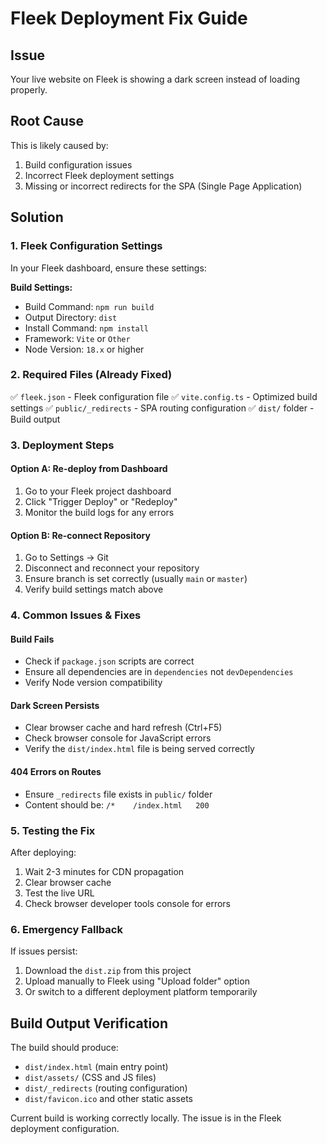 # Fleek Deployment Fix Guide

## Issue
Your live website on Fleek is showing a dark screen instead of loading properly.

## Root Cause
This is likely caused by:
1. Build configuration issues
2. Incorrect Fleek deployment settings
3. Missing or incorrect redirects for the SPA (Single Page Application)

## Solution

### 1. Fleek Configuration Settings
In your Fleek dashboard, ensure these settings:

**Build Settings:**
- Build Command: `npm run build`
- Output Directory: `dist`
- Install Command: `npm install`
- Framework: `Vite` or `Other`
- Node Version: `18.x` or higher

### 2. Required Files (Already Fixed)
✅ `fleek.json` - Fleek configuration file
✅ `vite.config.ts` - Optimized build settings
✅ `public/_redirects` - SPA routing configuration
✅ `dist/` folder - Build output

### 3. Deployment Steps

#### Option A: Re-deploy from Dashboard
1. Go to your Fleek project dashboard
2. Click "Trigger Deploy" or "Redeploy"
3. Monitor the build logs for any errors

#### Option B: Re-connect Repository
1. Go to Settings → Git
2. Disconnect and reconnect your repository
3. Ensure branch is set correctly (usually `main` or `master`)
4. Verify build settings match above

### 4. Common Issues & Fixes

#### Build Fails
- Check if `package.json` scripts are correct
- Ensure all dependencies are in `dependencies` not `devDependencies`
- Verify Node version compatibility

#### Dark Screen Persists
- Clear browser cache and hard refresh (Ctrl+F5)
- Check browser console for JavaScript errors
- Verify the `dist/index.html` file is being served correctly

#### 404 Errors on Routes
- Ensure `_redirects` file exists in `public/` folder
- Content should be: `/*    /index.html   200`

### 5. Testing the Fix
After deploying:
1. Wait 2-3 minutes for CDN propagation
2. Clear browser cache
3. Test the live URL
4. Check browser developer tools console for errors

### 6. Emergency Fallback
If issues persist:
1. Download the `dist.zip` from this project
2. Upload manually to Fleek using "Upload folder" option
3. Or switch to a different deployment platform temporarily

## Build Output Verification
The build should produce:
- `dist/index.html` (main entry point)
- `dist/assets/` (CSS and JS files)
- `dist/_redirects` (routing configuration)
- `dist/favicon.ico` and other static assets

Current build is working correctly locally. The issue is in the Fleek deployment configuration.